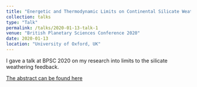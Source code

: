 ```yaml
---
title: "Energetic and Thermodynamic Limits on Continental Silicate Weathering Strongly Impact the Habitability of Wet, Rocky Worlds"
collection: talks
type: "Talk"
permalink: /talks/2020-01-13-talk-1
venue: "British Planetary Sciences Conference 2020"
date: 2020-01-13
location: "University of Oxford, UK"
---
```

I gave a talk at BPSC 2020 on my research into limits to the silicate weathering feedback.

[The abstract can be found here](https://bpsc2020.files.wordpress.com/2020/03/bpsc2020_abstract_book_v3.pdf)

